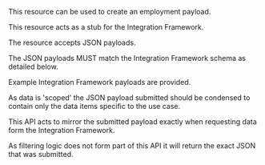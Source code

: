 <p>This resource can be used to create an employment payload.</p>
<p>This resource acts as a stub for the Integration Framework.</p>
<p>The resource accepts JSON payloads.</p>
<p>The JSON payloads MUST match the Integration Framework schema as detailed below.</p>
<p>Example Integration Framework payloads are provided.</p>
<p>As data is 'scoped' the JSON payload submitted should be condensed to contain only the data items specific to the use case.</p>
<p>This API acts to mirror the submitted payload exactly when requesting data form the Integration Framework.</p>
<p>As filtering logic does not form part of this API it will return the exact JSON that was submitted.</p>